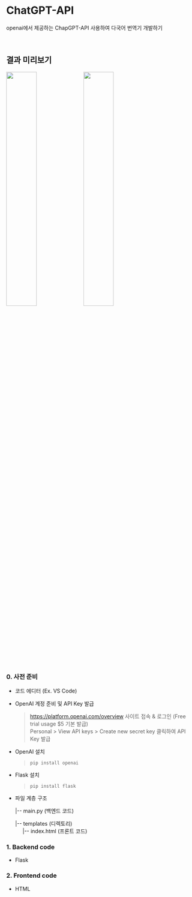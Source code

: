# ChatGPT-API
openai에서 제공하는 ChapGPT-API 사용하여 다국어 번역기 개발하기

<br>

## 결과 미리보기
<div display="inline">
  <img src="https://github.com/jsb17/ChatGPT-API/assets/71314558/e19597f6-7a61-47ce-8d63-5ddf93872968" width="40%">
  <img src="https://github.com/jsb17/ChatGPT-API/assets/71314558/2ae17a4c-3fbb-4812-a637-9f1dbb736c08" width="40%">
</div>

<br>

### 0. 사전 준비

  - 코드 에디터 (Ex. VS Code)
    
  - OpenAI 계정 준비 및 API Key 발급
     > https://platform.openai.com/overview 사이트 접속 & 로그인 (Free trial usage $5 기본 발급) <br>
     > Personal > View API keys > Create new secret key 클릭하여 API Key 발급
    
  - OpenAI 설치 

    > <code>pip install openai</code>

  - Flask 설치 

    > <code>pip install flask</code>
    
  - 파일 계층 구조

    |-- main.py (백엔드 코드)

    |-- templates (디렉토리)
           <br>&nbsp;&nbsp;&nbsp;&nbsp;&nbsp;|-- index.html (프론트 코드)

### 1. Backend code
- Flask
### 2. Frontend code
- HTML
